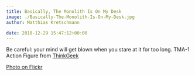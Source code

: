 ```yaml
---
title: Basically, The Monolith Is On My Desk
image: ./Basically-The-Monolith-Is-On-My-Desk.jpg
author: Matthias Kretschmann

date: 2010-12-29 15:47:12+00:00
---
```


Be careful: your mind will get blown when you stare at it for too long. TMA-1 Action Figure from [ThinkGeek](http://thinkgeek.com)

[Photo on Flickr](http://www.flickr.com/photos/krema/5342106230)
